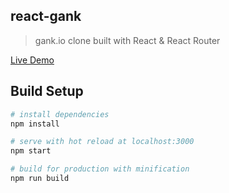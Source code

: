 ## react-gank

> gank.io clone built with React & React Router

[Live Demo](http://react-gank.sinchang.me/)

## Build Setup

``` bash
# install dependencies
npm install

# serve with hot reload at localhost:3000
npm start

# build for production with minification
npm run build
```